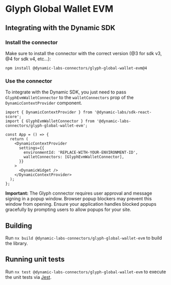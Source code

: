 # Glyph Global Wallet EVM

## Integrating with the Dynamic SDK

### Install the connector

Make sure to install the connector with the correct version (@3 for sdk v3, @4 for sdk v4, etc...):

```
npm install @dynamic-labs-connectors/glyph-global-wallet-evm@4
```

### Use the connector

To integrate with the Dynamic SDK, you just need to pass `GlyphEvmWalletConnector` to the `walletConnectors` prop of the `DynamicContextProvider` component.

```tsx
import { DynamicContextProvider } from '@dynamic-labs/sdk-react-score';
import { GlyphEvmWalletConnector } from '@dynamic-labs-connectors/glyph-global-wallet-evm';

const App = () => {
  return (
    <DynamicContextProvider
      settings={{
        environmentId: 'REPLACE-WITH-YOUR-ENVIRONMENT-ID',
        walletConnectors: [GlyphEvmWalletConnector],
      }}
    >
      <DynamicWidget />
    </DynamicContextProvider>
  );
};
```

**Important:** The Glyph connector requires user approval and message signing in a popup window. Browser popup blockers may prevent this window from opening. Ensure your application handles blocked popups gracefully by prompting users to allow popups for your site.

## Building

Run `nx build @dynamic-labs-connectors/glyph-global-wallet-evm` to build the library.

## Running unit tests

Run `nx test @dynamic-labs-connectors/glyph-global-wallet-evm` to execute the unit tests via [Jest](https://jestjs.io).
